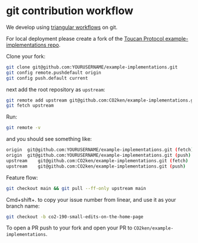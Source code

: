 # git contribution workflow

We develop using [triangular workflows](https://github.blog/2015-07-29-git-2-5-including-multiple-worktrees-and-triangular-workflows/#improved-support-for-triangular-workflows) on git.

For local deployment please create a fork of the [Toucan Protocol example-implementations repo](https://github.com/CO2ken/example-implementations).

Clone your fork:

```bash
git clone git@github.com:YOURUSERNAME/example-implementations.git
git config remote.pushdefault origin
git config push.default current
```

next add the root repository as `upstream`:

```bash
git remote add upstream git@github.com:CO2ken/example-implementations.git
git fetch upstream
```

Run:

```bash
git remote -v
```

and you should see something like:

```bash
origin	git@github.com:YOURUSERNAME/example-implementations.git (fetch)
origin	git@github.com:YOURUSERNAME/example-implementations.git (push)
upstream	git@github.com:CO2ken/example-implementations.git (fetch)
upstream	git@github.com:CO2ken/example-implementations.git (push)
```

Feature flow:

```bash
git checkout main && git pull --ff-only upstream main
```

Cmd+shift+. to copy your issue number from linear, and use it as your branch name:

```bash
git checkout -b co2-190-small-edits-on-the-home-page
```

To open a PR push to your fork and open your PR to `CO2ken/example-implementations`.
